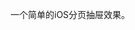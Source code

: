 
一个简单的iOS分页抽屉效果。

<!--[ScreenShot]:https://github.com/van7ish/ZRSimpleDrawer/blob/master/ScreenShot/SimpleDrawer.gif "ScreenShot"-->
